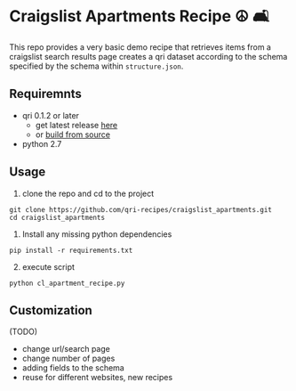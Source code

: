 # Craigslist Apartments Recipe ☮ 🛋

This repo provides a very basic demo recipe that retrieves items from 
a craigslist search results page creates a qri dataset according to 
the schema specified by the schema within `structure.json`. 


## Requiremnts

- qri 0.1.2 or later
  - get latest release [here](https://github.com/qri-io/qri/releases)
  - or [build from source](https://github.com/qri-io/qri#building-from-source)
- python 2.7

## Usage

1. clone the repo and cd to the project 
```
git clone https://github.com/qri-recipes/craigslist_apartments.git
cd craigslist_apartments
```
1. Install any missing python dependencies
```
pip install -r requirements.txt
```
2. execute script
```
python cl_apartment_recipe.py
```

## Customization

(TODO)
- change url/search page
- change number of pages
- adding fields to the schema
- reuse for different websites, new recipes